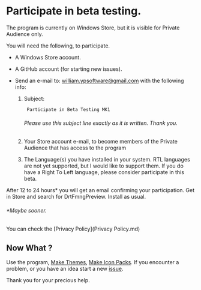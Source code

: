 # Participate in beta testing.

The program is currently on Windows Store, but it is visible for Private Audience only.

You will need the following, to participate.

- A Windows Store account.

- A GitHub account (for starting new issues).

- Send  an e-mail to: william.ypsoftware@gmail.com with the following info:

  1. Subject: 
  
     ```
      Participate in Beta Testing MK1
     ```

     ###### Please use this subject line exactly as it is written. Thank you.

  2. Your Store account e-mail, to become members of the Private Audience that has access to the program
  
  3. The Language(s) you have installed in your system. RTL languages are not yet supported, but I would like to support them. If you do have a Right To Left language, please consider participate in this beta.

After 12 to 24 hours* you will get an email confirming your participation. Get in Store and search for DrtFmngPreview. Install as usual.

###### *Maybe sooner.

You can check the [Privacy Policy](Privacy Policy.md)

## Now What ?

Use the program, [Make Themes](How_to_make_a_theme.md), [Make Icon Packs](How_to_make_an_icon_pack.md). If you encounter a problem, or you have an idea start a new [issue](https://github.com/WilliamDrt/DrtFMngPreview/issues).

Thank you  for your precious help. 